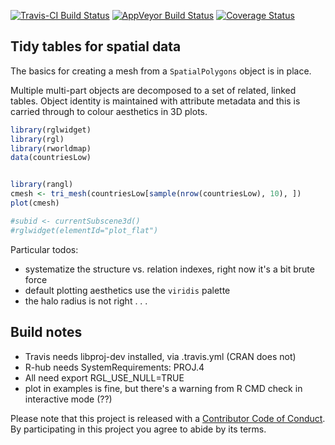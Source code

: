
[![Travis-CI Build Status](https://travis-ci.org/r-gris/rangl.svg?branch=master)](https://travis-ci.org/r-gris/rangl) [![AppVeyor Build Status](https://ci.appveyor.com/api/projects/status/github/r-gris/rangl?branch=master&svg=true)](https://ci.appveyor.com/project/r-gris/rangl) [![Coverage Status](https://img.shields.io/codecov/c/github/r-gris/rangl/master.svg)](https://codecov.io/github/r-gris/rangl?branch=master)

<!-- README.md is generated from README.Rmd. Please edit that file -->
Tidy tables for spatial data
----------------------------

The basics for creating a mesh from a `SpatialPolygons` object is in place.

Multiple multi-part objects are decomposed to a set of related, linked tables. Object identity is maintained with attribute metadata and this is carried through to colour aesthetics in 3D plots.

``` r
library(rglwidget)
library(rgl)
library(rworldmap)
data(countriesLow)


library(rangl)
cmesh <- tri_mesh(countriesLow[sample(nrow(countriesLow), 10), ])
plot(cmesh)

#subid <- currentSubscene3d()
#rglwidget(elementId="plot_flat")
```

Particular todos:

-   systematize the structure vs. relation indexes, right now it's a bit brute force
-   default plotting aesthetics use the `viridis` palette
-   the halo radius is not right . . .

Build notes
-----------

-   Travis needs libproj-dev installed, via .travis.yml (CRAN does not)
-   R-hub needs SystemRequirements: PROJ.4
-   All need export RGL\_USE\_NULL=TRUE
-   plot in examples is fine, but there's a warning from R CMD check in interactive mode (??)

Please note that this project is released with a [Contributor Code of Conduct](CONDUCT.md). By participating in this project you agree to abide by its terms.
